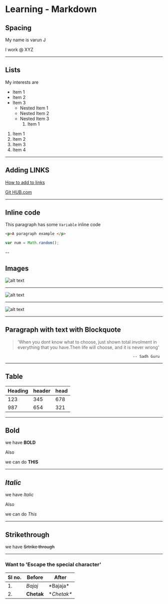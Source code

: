 # Learning - Markdown

## Spacing

My name is varun J

I work @ XYZ

---
## Lists

My interests are

<!-- UL -->
- Item 1
- Item 2
- Item 3 
  - Nested Item 1
  - Nested Item 2
  - Nested Item 3
    1. Item 1

<!-- OL -->

1. Item 1
1. Item 2
1. Item 3
1. Item 4

---

## Adding LINKS

[How to add to links](http://www.github.com)

[Git HUB.com](http://www.github.com "Shows the assigned text")

---

## Inline code

This paragraph has some `Variable` inline code

```html
<p>A paragraph example </p>
```

```javascript
var num = Math.random();
```

--

## Images

![alt text](https://picsum.photos/999/666) 

---

![alt text](https://picsum.photos/500/505) 

---

![alt text](https://picsum.photos/100/101)

---


## Paragraph with text with Blockquote

 > 'When you dont know what to choose, just shown total involment in everything that you have.Then life will choose, and it is never wrong' 
 
                                                             -- Sadh Guru

---

## Table

 | Heading | header | head  |
 | --- | --- | ---  |
| 123 | 345 | 678  |
| 987 | 654 | 321  |

---

## Bold

we have **BOLD** 

Also

we can do __THIS__

---

<!--for comments-->
## *Italic*

we have *Italic*

Also

we can do _This_

___

## Strikethrough

we have ~~Srtrike through~~

---

### **Want to 'Escape the special character'**

| Sl no. | Before | After |
| --| --- | --- |
| 1. | *Bajaj* | \*Bajaja\* |
| 2. | **Chetak** | \**Chetak\**|

